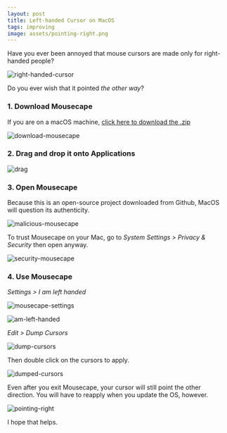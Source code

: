 ```yaml
---
layout: post
title: Left-handed Cursor on MacOS
tags: improving
image: assets/pointing-right.png
---
```


Have you ever been annoyed that mouse cursors are made only for right-handed people?

![right-handed-cursor](/assets/right-handed-cursor.png)

Do you ever wish that it pointed *the other way*? 

### 1. Download Mousecape 

If you are on a macOS machine, [click here to download the .zip](https://github.com/user-attachments/files/16260734/Mousecape.zip)

![download-mousecape](/assets/download-mousecape.png)

### 2. Drag and drop it onto Applications

![drag](/assets/drag-gif.gif)

### 3. Open Mousecape

Because this is an open-source project downloaded from Github, MacOS will question its authenticity.

![malicious-mousecape](/assets/malicious-mousecape.png)

To trust Mousecape on your Mac, go to *System Settings > Privacy & Security* then open anyway.

![security-mousecape](/assets/security-mousecape.png)

### 4. Use Mousecape

*Settings > I am left handed*

![mousecape-settings](/assets/mousecape-settings.png)

![am-left-handed](/assets/am-left-handed.png)


*Edit > Dump Cursors*

![dump-cursors](/assets/dump-cursors.png)

Then double click on the cursors to apply.

![dumped-cursors](/assets/dumped-cursors.png)

Even after you exit Mousecape, your cursor will still point the other direction. You will have to reapply when you update the OS, however.

![pointing-right](/assets/pointing-right.png)

I hope that helps.



